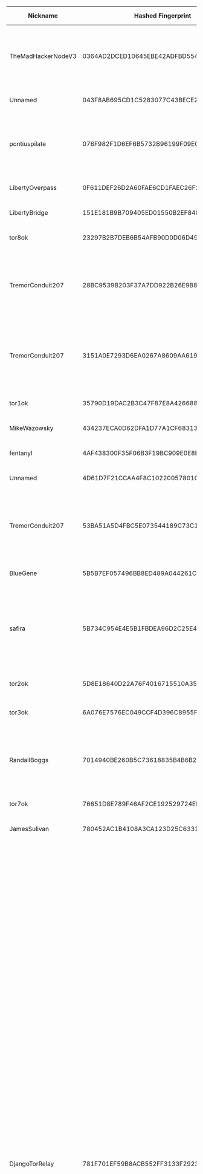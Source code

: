 | Nickname |  Hashed Fingerprint	| Or Addresses | Contact | Running | Flags | Last Seen | First Seen | Last Restarted | Advertised Bandwidth | Platform | Version | Version Status | Recommended Version | Verified hostnames | Exit policy |
|---|---|---|---|---|---|---|---|---|---|---|---|---|---|---|---|
|TheMadHackerNodeV3 | 0364AD2DCED10645EBE42ADFBD5541AA4FC3ADF4 | ["67.217.244.5:9001"] | Random Person <nobody AT example dot com> | true | Running, V2Dir, Valid | 2025-08-24 19:00:00 | 2025-08-24 02:00:00 | 2025-08-24 02:38:17 | 0 | Tor 0.4.8.17 on Linux | 0.4.8.17 | recommended | true | ["ip67-217-244-5.pbiaas.com"] | ["reject 0.0.0.0/8:*","reject 169.254.0.0/16:*","reject 127.0.0.0/8:*","reject 192.168.0.0/16:*","reject 10.0.0.0/8:*","reject 172.16.0.0/12:*","reject 67.217.244.5:*","accept *:6660-6667","reject *:*"]|
|Unnamed | 043F8AB695CD1C5283077C43BECE2DB6681198C7 | ["37.48.81.43:9001","[2001:1af8:4700:a052:2::55f0]:9001"] | N/A | false | Running, V2Dir, Valid | 2025-08-24 15:00:00 | 2025-08-24 15:00:00 | 2025-08-24 14:26:13 | 0 | Tor 0.4.8.17 on Linux | 0.4.8.17 | recommended | true | N/A | ["reject *:*"]|
|pontiuspilate | 076F982F1D6EF6B5732B96199F09EC125D9F660C | ["77.110.101.198:443","[2a01:e5c0:56de::2]:443"] | admin@example.com | false | Exit, Running, V2Dir, Valid | 2025-08-24 00:00:00 | 2025-08-24 00:00:00 | 2025-08-23 23:16:47 | 0 | Tor 0.4.8.10 on Linux | 0.4.8.10 | recommended | true | N/A | ["reject 0.0.0.0/8:*","reject 169.254.0.0/16:*","reject 127.0.0.0/8:*","reject 192.168.0.0/16:*","reject 10.0.0.0/8:*","reject 172.16.0.0/12:*","reject 77.110.101.198:*","accept *:*"]|
|LibertyOverpass | 0F611DEF26D2A60FAE6CD1FAEC26F288421DFA42 | ["45.141.215.23:443","[2a12:a800:2:1:45:141:215:23]:443"] | liberty.overpass@atomicmail.io | true | Running, V2Dir, Valid | 2025-08-24 19:00:00 | 2025-08-24 10:00:00 | 2025-08-24 09:00:02 | 0 | Tor 0.4.8.17 on Linux | 0.4.8.17 | recommended | true | N/A | ["reject *:*"]|
|LibertyBridge | 151E181B9B709405ED01550B2EF848D5BCBDD909 | ["45.141.215.23:443","[2a12:a800:2:1:45:141:215:23]:443"] | liberty.overpass@atomicmail.io | false | Running, V2Dir, Valid | 2025-08-24 09:00:00 | 2025-08-24 09:00:00 | 2025-08-24 08:19:18 | 0 | Tor 0.4.8.17 on Linux | 0.4.8.17 | recommended | true | N/A | ["reject *:*"]|
|tor8ok | 23297B2B7DEB6B54AFB90D0D06D4991523300AD1 | ["107.208.159.58:9018"] | N/A | true | Running, V2Dir, Valid | 2025-08-24 19:00:00 | 2025-08-24 05:00:00 | 2025-08-24 04:40:01 | 0 | Tor 0.4.8.17 on Linux | 0.4.8.17 | recommended | true | ["107-208-159-58.lightspeed.okcbok.sbcglobal.net"] | ["reject *:*"]|
|TremorConduit207 | 28BC9539B203F37A7DD922B26E9B8BB3B99FFB6E | ["45.134.225.161:443"] | frostframe@protonmail.com | false | Exit, Running, V2Dir, Valid | 2025-08-24 17:00:00 | 2025-08-24 13:00:00 | 2025-08-24 16:28:28 | 0 | Tor 0.4.8.17 on Linux | 0.4.8.17 | recommended | true | N/A | ["reject 0.0.0.0/8:*","reject 169.254.0.0/16:*","reject 127.0.0.0/8:*","reject 192.168.0.0/16:*","reject 10.0.0.0/8:*","reject 172.16.0.0/12:*","reject 45.134.225.161:*","accept *:80","accept *:443","reject *:*"]|
|TremorConduit207 | 3151A0E7293D6EA0267A8609AA619C539EE3FADC | ["45.134.225.161:143"] | frostframe@protonmail.com | false | Exit, Running, V2Dir, Valid | 2025-08-24 17:00:00 | 2025-08-24 13:00:00 | 2025-08-24 16:28:31 | 0 | Tor 0.4.8.17 on Linux | 0.4.8.17 | recommended | true | N/A | ["reject 0.0.0.0/8:*","reject 169.254.0.0/16:*","reject 127.0.0.0/8:*","reject 192.168.0.0/16:*","reject 10.0.0.0/8:*","reject 172.16.0.0/12:*","reject 45.134.225.161:*","accept *:80","accept *:443","reject *:*"]|
|tor1ok | 35790D19DAC2B3C47F87E8A42668857F8ED03D54 | ["107.208.159.58:9011"] | N/A | true | Running, V2Dir, Valid | 2025-08-24 19:00:00 | 2025-08-24 00:00:00 | 2025-08-23 23:43:08 | 0 | Tor 0.4.8.17 on Linux | 0.4.8.17 | recommended | true | ["107-208-159-58.lightspeed.okcbok.sbcglobal.net"] | ["reject *:*"]|
|MikeWazowsky | 434237ECA0D62DFA1D77A1CF68313B72F6280D25 | ["54.38.142.179:9001"] | mwazowsky@monster.inc | true | Running, V2Dir, Valid | 2025-08-24 19:00:00 | 2025-08-24 19:00:00 | 2025-08-24 18:40:43 | 66560 | Tor 0.4.8.17 on Linux | 0.4.8.17 | recommended | true | ["ip179.ip-54-38-142.eu"] | ["reject *:*"]|
|fentanyl | 4AF438300F35F06B3F19BC909E0E8BEC7B4C809E | ["88.99.219.152:9001"] | tor@wea.li | true | Running, V2Dir, Valid | 2025-08-24 19:00:00 | 2025-08-24 11:00:00 | 2025-08-24 10:38:47 | 0 | Tor 0.4.8.17 on Linux | 0.4.8.17 | recommended | true | N/A | ["reject *:*"]|
|Unnamed | 4D61D7F21CCAA4F8C10220057801CE7AC34F15CB | ["37.48.81.43:9001","[2001:1af8:4700:a052:2::55f0]:9001"] | N/A | true | Running, V2Dir, Valid | 2025-08-24 19:00:00 | 2025-08-24 15:00:00 | 2025-08-24 14:36:57 | 0 | Tor 0.4.8.17 on Linux | 0.4.8.17 | recommended | true | N/A | ["reject *:*"]|
|TremorConduit207 | 53BA51A5D4FBC5E073544189C73C12D6373DEA98 | ["45.134.225.161:3306"] | frostframe@protonmail.com | false | Exit, Running, V2Dir, Valid | 2025-08-24 17:00:00 | 2025-08-24 13:00:00 | 2025-08-24 16:28:30 | 0 | Tor 0.4.8.17 on Linux | 0.4.8.17 | recommended | true | N/A | ["reject 0.0.0.0/8:*","reject 169.254.0.0/16:*","reject 127.0.0.0/8:*","reject 192.168.0.0/16:*","reject 10.0.0.0/8:*","reject 172.16.0.0/12:*","reject 45.134.225.161:*","accept *:80","accept *:443","reject *:*"]|
|BlueGene | 5B5B7EF057496BB8ED489A044261CD9F26C0BCE0 | ["93.160.17.86:9025"] | N/A | true | Running, V2Dir, Valid | 2025-08-24 19:00:00 | 2025-08-24 10:00:00 | 2025-08-24 08:20:32 | 0 | Tor 0.4.8.16 on Linux | 0.4.8.16 | recommended | true | ["93-160-17-86-cable.dk.customer.tdc.net"] | ["reject *:*"]|
|safira | 5B734C954E4E5B1FBDEA96D2C25E419D04FF13E6 | ["209.141.50.249:9001","[2605:6400:20:da6::888]:9050"] | tor <spam@gmail.com> | true | Exit, Running, V2Dir, Valid | 2025-08-24 19:00:00 | 2025-08-24 09:00:00 | 2025-08-24 08:00:18 | 0 | Tor 0.4.8.17 on Linux | 0.4.8.17 | recommended | true | ["tor.safira.com.my"] | ["reject 0.0.0.0/8:*","reject 169.254.0.0/16:*","reject 127.0.0.0/8:*","reject 192.168.0.0/16:*","reject 10.0.0.0/8:*","reject 172.16.0.0/12:*","reject 209.141.50.249:*","reject *:25","reject *:465","reject *:587","reject *:6660-6667","reject *:6697","accept *:*"]|
|tor2ok | 5D8E18640D22A76F4016715510A35F2AC967C637 | ["107.208.159.58:9012"] | N/A | true | Running, V2Dir, Valid | 2025-08-24 19:00:00 | 2025-08-24 01:00:00 | 2025-08-24 00:23:28 | 0 | Tor 0.4.8.17 on Linux | 0.4.8.17 | recommended | true | ["107-208-159-58.lightspeed.okcbok.sbcglobal.net"] | ["reject *:*"]|
|tor3ok | 6A076E7576EC049CCF4D396C8955F39BDEAF9E38 | ["107.208.159.58:9013"] | N/A | true | Running, StaleDesc, V2Dir, Valid | 2025-08-24 19:00:00 | 2025-08-24 01:00:00 | 2025-08-24 00:46:05 | 0 | Tor 0.4.8.17 on Linux | 0.4.8.17 | recommended | true | ["107-208-159-58.lightspeed.okcbok.sbcglobal.net"] | ["reject *:*"]|
|RandallBoggs | 7014940BE260B5C73618835B4B6B2160918130DC | ["54.36.187.187:9001"] | rboggs@monster.inc | true | Exit, Running, V2Dir, Valid | 2025-08-24 19:00:00 | 2025-08-24 19:00:00 | 2025-08-24 18:38:56 | 66560 | Tor 0.4.8.17 on Linux | 0.4.8.17 | recommended | true | ["ip187.ip-54-36-187.eu"] | ["reject 0.0.0.0/8:*","reject 169.254.0.0/16:*","reject 127.0.0.0/8:*","reject 192.168.0.0/16:*","reject 10.0.0.0/8:*","reject 172.16.0.0/12:*","reject 54.36.187.187:*","accept *:*"]|
|tor7ok | 76651D8E789F46AF2CE192529724EDBD7CDF307F | ["107.208.159.58:9017"] | N/A | true | Running, V2Dir, Valid | 2025-08-24 19:00:00 | 2025-08-24 05:00:00 | 2025-08-24 04:12:22 | 0 | Tor 0.4.8.17 on Linux | 0.4.8.17 | recommended | true | ["107-208-159-58.lightspeed.okcbok.sbcglobal.net"] | ["reject *:*"]|
|JamesSulivan | 780452AC1B4108A3CA123D25C6331456DB0AD0B5 | ["145.239.16.70:9001"] | jsulivan@monster.inc | true | Running, V2Dir, Valid | 2025-08-24 19:00:00 | 2025-08-24 19:00:00 | 2025-08-24 18:33:39 | 6857728 | Tor 0.4.8.17 on Linux | 0.4.8.17 | recommended | true | N/A | ["reject *:*"]|
|DjangoTorRelay | 781F701EF59B8ACB552FF3133F2923595335E1C4 | ["82.42.148.195:9001"] | Django White <djangowhite.uk AT protonmail.com> | true | Exit, Running, V2Dir, Valid | 2025-08-24 19:00:00 | 2025-08-24 01:00:00 | 2025-08-24 00:39:48 | 0 | Tor 0.4.8.10 on Linux | 0.4.8.10 | recommended | true | ["nrwh-12-b2-v4wan-167917-cust1218.vm23.cable.virginm.net"] | ["reject 0.0.0.0/8:*","reject 169.254.0.0/16:*","reject 127.0.0.0/8:*","reject 192.168.0.0/16:*","reject 10.0.0.0/8:*","reject 172.16.0.0/12:*","reject 82.42.148.195:*","accept *:20-21","accept *:22","accept *:23","accept *:43","accept *:53","accept *:79","accept *:80-81","accept *:88","accept *:110","accept *:143","accept *:194","accept *:220","accept *:389","accept *:443","accept *:464","accept *:465","accept *:531","accept *:543-544","accept *:554","accept *:563","accept *:587","accept *:636","accept *:706","accept *:749","accept *:853","accept *:873","accept *:902-904","accept *:981","accept *:989-990","accept *:991","accept *:992","accept *:993","accept *:994","accept *:995","accept *:1194","accept *:1220","accept *:1293","accept *:1500","accept *:1533","accept *:1677","accept *:1723","accept *:1755","accept *:1863","accept *:2082","accept *:2083","accept *:2086-2087","accept *:2095-2096","accept *:2102-2104","accept *:3128","accept *:3389","accept *:3690","accept *:4321","accept *:4643","accept *:5050","accept *:5190","accept *:5222-5223","accept *:5228","accept *:5900","accept *:6660-6669","accept *:6679","accept *:6697","accept *:8000","accept *:8008","accept *:8074","accept *:8080","accept *:8082","accept *:8087-8088","accept *:8232-8233","accept *:8332-8333","accept *:8443","accept *:8888","accept *:9418","accept *:9999","accept *:10000","accept *:11371","accept *:19294","accept *:19638","accept *:50002","accept *:64738","reject *:*"]|
|TremorConduit207 | 8371204A9DA2229989949099824278345EF2D395 | ["45.134.225.161:8081"] | frostframe@protonmail.com | false | Exit, Running, V2Dir, Valid | 2025-08-24 17:00:00 | 2025-08-24 13:00:00 | 2025-08-24 16:28:31 | 0 | Tor 0.4.8.17 on Linux | 0.4.8.17 | recommended | true | N/A | ["reject 0.0.0.0/8:*","reject 169.254.0.0/16:*","reject 127.0.0.0/8:*","reject 192.168.0.0/16:*","reject 10.0.0.0/8:*","reject 172.16.0.0/12:*","reject 45.134.225.161:*","accept *:80","accept *:443","reject *:*"]|
|tor4ok | 8425FAEC878969F3EF9A97ABA965D6FC45460F44 | ["107.208.159.58:9014"] | N/A | true | Running, V2Dir, Valid | 2025-08-24 19:00:00 | 2025-08-24 02:00:00 | 2025-08-24 01:13:43 | 0 | Tor 0.4.8.17 on Linux | 0.4.8.17 | recommended | true | ["107-208-159-58.lightspeed.okcbok.sbcglobal.net"] | ["reject *:*"]|
|NightveilNexus | 8A46311F85E17E1ACE28F2CFCB14890B9FFE85A4 | ["203.123.101.73:49152"] | P7VtWtZQTSXomM9W  {[at]} devnullmail [{dot}] com | true | Running, V2Dir, Valid | 2025-08-24 19:00:00 | 2025-08-24 06:00:00 | 2025-08-24 09:31:22 | 0 | Tor 0.4.8.16 on Linux | 0.4.8.16 | recommended | true | N/A | ["reject *:*"]|
|Datenschleuder9000 | 913F816D53696362293398278C2F63C4786015D6 | ["87.122.208.123:9001"] | asdasd@asdas.com | true | Running, V2Dir, Valid | 2025-08-24 19:00:00 | 2025-08-24 11:00:00 | 2025-08-24 09:33:51 | 90112 | Tor 0.4.8.16 on Linux | 0.4.8.16 | recommended | true | N/A | ["reject *:*"]|
|TremorConduit207 | 978A829387109B9C1F347D236E613FB43DD56A61 | ["45.134.225.161:8443"] | frostframe@protonmail.com | false | Exit, Running, V2Dir, Valid | 2025-08-24 17:00:00 | 2025-08-24 13:00:00 | 2025-08-24 16:28:31 | 0 | Tor 0.4.8.17 on Linux | 0.4.8.17 | recommended | true | N/A | ["reject 0.0.0.0/8:*","reject 169.254.0.0/16:*","reject 127.0.0.0/8:*","reject 192.168.0.0/16:*","reject 10.0.0.0/8:*","reject 172.16.0.0/12:*","reject 45.134.225.161:*","accept *:80","accept *:443","reject *:*"]|
|osiedle | 9CA3DE3EA169681CFF107FA24A16567F26E377BA | ["161.97.130.29:9001"] | admin@osiedlezalom.org | true | Running, V2Dir, Valid | 2025-08-24 19:00:00 | 2025-08-24 05:00:00 | 2025-08-24 04:32:30 | 0 | Tor 0.4.8.17 on Linux | 0.4.8.17 | recommended | true | ["osiedlezalom.org"] | ["reject *:*"]|
|subZERO | A4B876EA0F6517120D7E8E1F190E774700E72EAA | ["45.156.87.49:443"] | mail@choko.com | false | Running, V2Dir, Valid | 2025-08-24 03:00:00 | 2025-08-24 02:00:00 | 2025-08-24 00:54:00 | 0 | Tor 0.4.8.10 on Linux | 0.4.8.10 | recommended | true | N/A | ["reject *:*"]|
|LouisIV | AE193ABB7FCEFF82744C21548F2F6F742D0B49E5 | ["77.110.101.198:443","[2a01:e5c0:56de::2]:443"] | suck@example.com | true | Exit, Running, V2Dir, Valid | 2025-08-24 19:00:00 | 2025-08-24 05:00:00 | 2025-08-24 04:32:29 | 0 | Tor 0.4.8.10 on Linux | 0.4.8.10 | recommended | true | N/A | ["reject 0.0.0.0/8:*","reject 169.254.0.0/16:*","reject 127.0.0.0/8:*","reject 192.168.0.0/16:*","reject 10.0.0.0/8:*","reject 172.16.0.0/12:*","reject 77.110.101.198:*","accept *:*"]|
|tor5ok | B47A52A4F96E8BF5473387FC0C1C464BA3522A1D | ["107.208.159.58:9015"] | N/A | true | Running, V2Dir, Valid | 2025-08-24 19:00:00 | 2025-08-24 04:00:00 | 2025-08-24 03:10:28 | 0 | Tor 0.4.8.17 on Linux | 0.4.8.17 | recommended | true | ["107-208-159-58.lightspeed.okcbok.sbcglobal.net"] | ["reject *:*"]|
|kachow | D0364AFCA217FB93103EF4FF3CBC8207C1537697 | ["107.173.196.195:443"] | Brian | true | Running, V2Dir, Valid | 2025-08-24 19:00:00 | 2025-08-24 19:00:00 | 2025-08-24 18:09:11 | 0 | Tor 0.4.8.17 on Linux | 0.4.8.17 | recommended | true | N/A | ["reject *:*"]|
|BX04PT | D0FEC33C321386EF27011DEA4327895AF523EC86 | ["94.61.67.211:9001"] | tor@brunosilva.co.uk | true | Running, V2Dir, Valid | 2025-08-24 19:00:00 | 2025-08-24 18:00:00 | 2025-08-24 17:16:55 | 0 | Tor 0.4.8.17 on Linux | 0.4.8.17 | recommended | true | ["211.67.61.94.rev.vodafone.pt"] | ["reject *:*"]|
|LouisIV | D8B9A237729C5FF3BE43ECAD8A7D685B94DFCE06 | ["77.110.101.198:443","[2a01:e5c0:56de::2]:443"] | suck@example.com | false | Exit, Running, V2Dir, Valid | 2025-08-24 03:00:00 | 2025-08-24 00:00:00 | 2025-08-23 23:46:33 | 0 | Tor 0.4.8.10 on Linux | 0.4.8.10 | recommended | true | N/A | ["reject 0.0.0.0/8:*","reject 169.254.0.0/16:*","reject 127.0.0.0/8:*","reject 192.168.0.0/16:*","reject 10.0.0.0/8:*","reject 172.16.0.0/12:*","reject 77.110.101.198:*","reject *:25","reject *:119","reject *:135-139","reject *:445","reject *:563","reject *:1214","reject *:4661-4666","reject *:6346-6429","reject *:6699","reject *:6881-6999","accept *:*"]|
|TremorConduit207 | E18692A077997620916721F3DBB5BB22ECC26EF9 | ["45.134.225.161:25"] | frostframe@protonmail.com | false | Exit, Running, V2Dir, Valid | 2025-08-24 17:00:00 | 2025-08-24 13:00:00 | 2025-08-24 16:28:30 | 0 | Tor 0.4.8.17 on Linux | 0.4.8.17 | recommended | true | N/A | ["reject 0.0.0.0/8:*","reject 169.254.0.0/16:*","reject 127.0.0.0/8:*","reject 192.168.0.0/16:*","reject 10.0.0.0/8:*","reject 172.16.0.0/12:*","reject 45.134.225.161:*","accept *:80","accept *:443","reject *:*"]|
|subZERO | E7FA67C95B4CFE3E5E7AB4082925E01E060ED4BD | ["45.156.87.49:443"] | mail@choko.com | true | Running, V2Dir, Valid | 2025-08-24 19:00:00 | 2025-08-24 05:00:00 | 2025-08-24 04:26:47 | 0 | Tor 0.4.8.10 on Linux | 0.4.8.10 | recommended | true | N/A | ["reject *:*"]|
|tor6ok | E839100AD0AA90E7E821F94D00FCCAE5895E2799 | ["107.208.159.58:9016"] | N/A | true | Running, V2Dir, Valid | 2025-08-24 19:00:00 | 2025-08-24 04:00:00 | 2025-08-24 03:47:16 | 0 | Tor 0.4.8.17 on Linux | 0.4.8.17 | recommended | true | ["107-208-159-58.lightspeed.okcbok.sbcglobal.net"] | ["reject *:*"]|
|labsfx | F0608227EDC64736F42B9A32503841ED7B4DE072 | ["200.24.98.13:9001"] | labsfx@fx.com | true | Running, V2Dir, Valid | 2025-08-24 19:00:00 | 2025-08-24 11:00:00 | 2025-08-24 10:01:16 | 0 | Tor 0.4.8.16 on Linux | 0.4.8.16 | recommended | true | N/A | ["reject *:*"]|
|TremorConduit207 | F9C31F7F35219CB9FD47BCCE2EB5EE05CFD4F3B0 | ["45.134.225.161:587"] | frostframe@protonmail.com | false | Exit, Running, V2Dir, Valid | 2025-08-24 17:00:00 | 2025-08-24 13:00:00 | 2025-08-24 16:28:31 | 0 | Tor 0.4.8.17 on Linux | 0.4.8.17 | recommended | true | N/A | ["reject 0.0.0.0/8:*","reject 169.254.0.0/16:*","reject 127.0.0.0/8:*","reject 192.168.0.0/16:*","reject 10.0.0.0/8:*","reject 172.16.0.0/12:*","reject 45.134.225.161:*","accept *:80","accept *:443","reject *:*"]|
|TremorConduit207 | FBE5A2F8AE57BC454FF7CEF6BA627EFC0E25029A | ["45.134.225.161:80"] | frostframe@protonmail.com | false | Exit, Running, V2Dir, Valid | 2025-08-24 17:00:00 | 2025-08-24 13:00:00 | 2025-08-24 16:28:31 | 0 | Tor 0.4.8.17 on Linux | 0.4.8.17 | recommended | true | N/A | ["reject 0.0.0.0/8:*","reject 169.254.0.0/16:*","reject 127.0.0.0/8:*","reject 192.168.0.0/16:*","reject 10.0.0.0/8:*","reject 172.16.0.0/12:*","reject 45.134.225.161:*","accept *:80","accept *:443","reject *:*"]|
